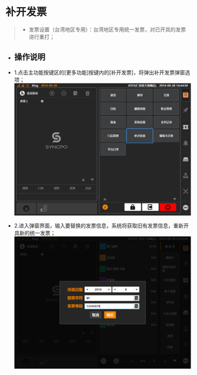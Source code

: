 # 补开发票  
> * 发票设置（台湾地区专用）：台湾地区专用统一发票，对已开具的发票进行重打；  

* ## 操作说明
* 1.点击主功能按键区的[更多功能]按键内的[补开发票]，将弹出补开发票弹窗选项；    
![](补开发票.png)  

* 2.进入弹窗界面，输入要替换的发票信息，系统将获取旧有发票信息，重新开具新的统一发票；  
![](补开发票-1.png)  
